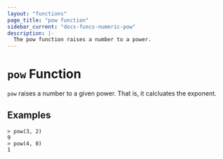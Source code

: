 ```yaml
---
layout: "functions"
page_title: "pow function"
sidebar_current: "docs-funcs-numeric-pow"
description: |-
  The pow function raises a number to a power.
---
```


# `pow` Function

`pow` raises a number to a given power. That is, it calcluates the exponent.

## Examples

```
> pow(3, 2)
9
> pow(4, 0)
1
```
